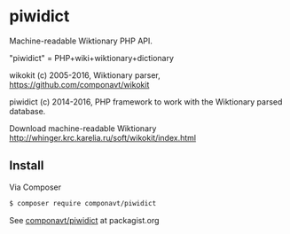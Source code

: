 piwidict
========

Machine-readable Wiktionary PHP API.

"piwidict" = PHP+wiki+wiktionary+dictionary

wikokit (c) 2005-2016, Wiktionary parser, https://github.com/componavt/wikokit

piwidict (c) 2014-2016, PHP framework to work with the Wiktionary parsed database.

Download machine-readable Wiktionary 
http://whinger.krc.karelia.ru/soft/wikokit/index.html

## Install

Via Composer
``` bash
$ composer require componavt/piwidict
```

See [componavt/piwidict](https://packagist.org/packages/componavt/piwidict) at packagist.org
